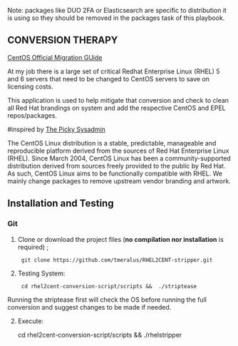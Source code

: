 Note: packages like DUO 2FA or Elasticsearch
are specific to distribution it is using so
they should be removed in the packages task of this playbook.



## CONVERSION THERAPY ##

[CentOS Official Migration GUide](https://wiki.centos.org/HowTos/MigrationGuide)

At my job there is a large set of critical Redhat Enterprise Linux (RHEL) 5 and 6 servers that need to be changed to CentOS servers to save on licensing costs.

This application is used to help mitigate that conversion and check to clean all Red Hat brandings on system and add the respective CentOS and EPEL repos/packages.

#inspired by [The Picky Sysadmin](https://www.pickysysadmin.ca/2014/04/27/how-to-convert-rhel-5-x-to-centos-5-x/)



The CentOS Linux distribution is a stable, predictable, manageable and reproducible platform derived from the sources of Red Hat Enterprise Linux (RHEL). Since March 2004, CentOS Linux has been a community-supported distribution derived from sources freely provided to the public by Red Hat. As such, CentOS Linux aims to be functionally compatible with RHEL. We mainly change packages to remove upstream vendor branding and artwork.


## Installation and Testing

### Git

1. Clone or download the project files (**no compilation nor installation** is required) ;

        git clone https://github.com/tmeralus/RHEL2CENT-stripper.git

2. Testing System:

        cd rhel2cent-conversion-script/scripts &&  ./striptease

Running the striptease first will check the OS before running the full conversion and suggest changes to be made if needed.

2. Execute:

      cd rhel2cent-conversion-script/scripts && ./rhelstripper
